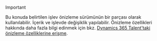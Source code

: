 > [!IMPORTANT]
> Bu konuda belirtilen işlev önizleme sürümünün bir parçası olarak kullanılabilir. İçerik ve işlevde değişiklik yapılabilir. Önizleme özellikleri hakkında daha fazla bilgi edinmek için bkz. [Dynamics 365 Talent'taki önizleme özelliklerine erişme](../access-preview-feature.md).
